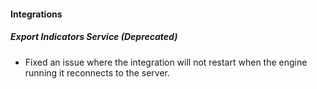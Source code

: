 
#### Integrations

##### Export Indicators Service (Deprecated)

- Fixed an issue where the integration will not restart when the engine running it reconnects to the server.
